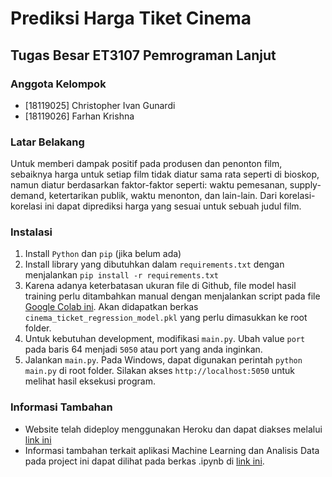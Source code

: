 # Prediksi Harga Tiket Cinema
## Tugas Besar ET3107 Pemrograman Lanjut

### Anggota Kelompok
- [18119025] Christopher Ivan Gunardi
- [18119026] Farhan Krishna

### Latar Belakang
Untuk memberi dampak positif pada produsen dan penonton film, sebaiknya harga untuk setiap film tidak diatur sama rata seperti di bioskop, namun diatur berdasarkan faktor-faktor seperti: waktu pemesanan, supply-demand, ketertarikan publik, waktu menonton, dan lain-lain. Dari korelasi-korelasi ini dapat diprediksi harga yang sesuai untuk sebuah judul film.

### Instalasi
1. Install `Python` dan `pip` (jika belum ada)
2. Install library yang dibutuhkan dalam `requirements.txt` dengan menjalankan `pip install -r requirements.txt`
3. Karena adanya keterbatasan ukuran file di Github, file model hasil training perlu ditambahkan manual dengan menjalankan script pada file [Google Colab ini](ttps://colab.research.google.com/drive/1hxfp7g_F0HbCBJRoUrY2oBEL8IDINwTc?usp=sharing). Akan didapatkan berkas `cinema_ticket_regression_model.pkl` yang perlu dimasukkan ke root folder. 
4. Untuk kebutuhan development, modifikasi `main.py`. Ubah value `port` pada baris 64 menjadi `5050` atau port yang anda inginkan.
5. Jalankan `main.py`. Pada Windows, dapat digunakan perintah `python main.py` di root folder. Silakan akses `http://localhost:5050` untuk melihat hasil eksekusi program.


### Informasi Tambahan
- Website telah dideploy menggunakan Heroku dan dapat diakses melalui [link ini](https://tubes-pemlan.herokuapp.com/)
- Informasi tambahan terkait aplikasi Machine Learning dan Analisis Data pada project ini dapat dilihat pada berkas .ipynb di [link ini](https://colab.research.google.com/drive/1hxfp7g_F0HbCBJRoUrY2oBEL8IDINwTc?usp=sharing).